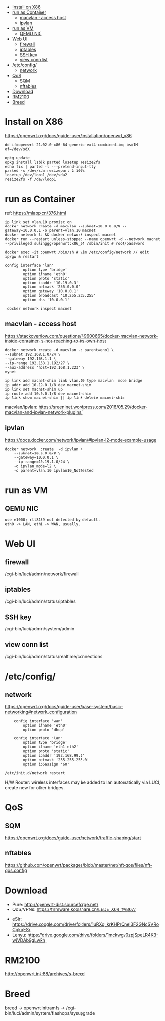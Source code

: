 <!-- TOC -->

- [Install on X86](#install-on-x86)
- [run as Container](#run-as-container)
  - [macvlan - access host](#macvlan---access-host)
  - [ipvlan](#ipvlan)
- [run as VM](#run-as-vm)
  - [QEMU NIC](#qemu-nic)
- [Web UI](#web-ui)
  - [firewall](#firewall)
  - [iptables](#iptables)
  - [SSH key](#ssh-key)
  - [view conn list](#view-conn-list)
- [/etc/config/](#etcconfig)
  - [network](#network)
- [QoS](#qos)
  - [SQM](#sqm)
  - [nftables](#nftables)
- [Download](#download)
- [RM2100](#rm2100)
- [Breed](#breed)

<!-- /TOC -->

# Install on X86
https://openwrt.org/docs/guide-user/installation/openwrt_x86

    dd if=openwrt-21.02.0-x86-64-generic-ext4-combined.img bs=1M of=/dev/sdX

    opkg update
    opkg install lsblk parted losetup resize2fs
    echo fix | parted -l ---pretend-input-tty
    parted -s /dev/sda resizepart 2 100% 
    losetup /dev/loop1 /dev/sda2
    resize2fs -f /dev/loop1

# run as Container
ref: https://mlapp.cn/376.html

    ip link set vlan.10 promisc on
    docker network create -d macvlan --subnet=10.0.0.0/8 --gateway=10.0.0.1 -o parent=vlan.10 macnet
    docker network ls && docker network inspect macnet
    docker run --restart unless-stopped --name openwrt -d --network macnet --privileged sulinggg/openwrt:x86_64 /sbin/init # root/password

```
docker exec -it openwrt /bin/sh # vim /etc/config/network // edit ip/gw & restart

config interface 'lan'
        option type 'bridge'
        option ifname 'eth0'
        option proto 'static'
        option ipaddr '10.19.0.3'
        option netmask '255.0.0.0'
        option gateway '10.0.0.1'
        option broadcast '10.255.255.255'
        option dns '10.0.0.1'

 docker network inspect macnet
```

## macvlan - access host
https://stackoverflow.com/questions/49600665/docker-macvlan-network-inside-container-is-not-reaching-to-its-own-host

    docker network create -d macvlan -o parent=eno1 \
    --subnet 192.168.1.0/24 \
    --gateway 192.168.1.1 \
    --ip-range 192.168.1.192/27 \
    --aux-address 'host=192.168.1.223' \
    mynet

    ip link add macnet-shim link vlan.10 type macvlan  mode bridge
    ip addr add 10.19.0.1/8 dev macnet-shim
    ip link set macnet-shim up
    ip route add 10.0.0.1/8 dev macnet-shim
    ip link show macnet-shim || ip link delete macnet-shim

macvlan/ipvlan: https://sreeninet.wordpress.com/2016/05/29/docker-macvlan-and-ipvlan-network-plugins/

## ipvlan
https://docs.docker.com/network/ipvlan/#ipvlan-l2-mode-example-usage

    docker network  create  -d ipvlan \
        --subnet=10.0.0.0/8 \
        --gateway=10.0.0.1 \
        --ip-range=10.19.1.0/24 \
        -o ipvlan_mode=l2 \
        -o parent=vlan.10 ipvlan10_NotTested

# run as VM
## QEMU NIC

    use e1000; rtl8139 not detected by default.
    eth0 -> LAN, eth1 -> WAN, usually.

# Web UI
## firewall
/cgi-bin/luci/admin/network/firewall  
## iptables
/cgi-bin/luci/admin/status/iptables  
## SSH key
/cgi-bin/luci/admin/system/admin   
## view conn list
/cgi-bin/luci/admin/status/realtime/connections 

# /etc/config/
## network
https://openwrt.org/docs/guide-user/base-system/basic-networking#network_configuration

        config interface 'wan'
            option ifname 'eth0'
            option proto 'dhcp'

        config interface 'lan'
            option type 'bridge'
            option ifname 'eth1 eth2'
            option proto 'static'
            option ipaddr '192.168.99.1'
            option netmask '255.255.255.0'
            option ip6assign '60'

    /etc/init.d/network restart

H/W Router: wireless interfaces may be added to lan automatically via LUCI, create new for other bridges.

# QoS
## SQM
https://openwrt.org/docs/guide-user/network/traffic-shaping/start

## nftables
https://github.com/openwrt/packages/blob/master/net/nft-qos/files/nft-qos.config

# Download
- Pure: http://openwrt-dist.sourceforge.net/   
- QoS/VPNs: https://firmware.koolshare.cn/LEDE_X64_fw867/ 

* eSir: https://drive.google.com/drive/folders/1uRXg_krKHPrQneI3F2GNcSVRoCgkqESr
* Lenyu: https://drive.google.com/drive/folders/1mckwgy0zpjSpeLR4K3-wjVDAb9gLwRh_

# RM2100
http://openwrt.ink:88/archives/s-breed

# Breed
breed -> openwrt initramfs -> /cgi-bin/luci/admin/system/flashops/sysupgrade

